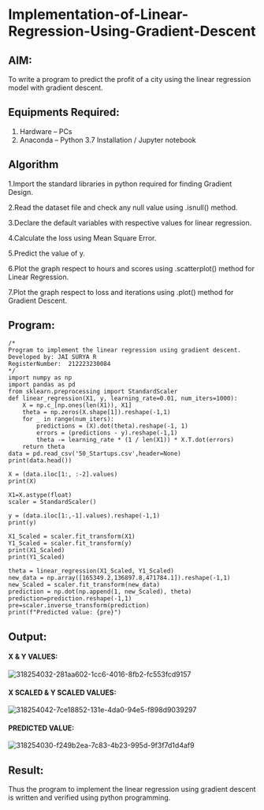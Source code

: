 # Implementation-of-Linear-Regression-Using-Gradient-Descent

## AIM:
To write a program to predict the profit of a city using the linear regression model with gradient descent.

## Equipments Required:
1. Hardware – PCs
2. Anaconda – Python 3.7 Installation / Jupyter notebook

## Algorithm
1.Import the standard libraries in python required for finding Gradient Design.

2.Read the dataset file and check any null value using .isnull() method.

3.Declare the default variables with respective values for linear regression. 

4.Calculate the loss using Mean Square Error.

5.Predict the value of y. 

6.Plot the graph respect to hours and scores using .scatterplot() method for Linear Regression.

7.Plot the graph respect to loss and iterations using .plot() method for Gradient Descent.


## Program:
```
/*
Program to implement the linear regression using gradient descent.
Developed by: JAI SURYA R
RegisterNumber:  212223230084
*/
import numpy as np
import pandas as pd
from sklearn.preprocessing import StandardScaler
def linear_regression(X1, y, learning_rate=0.01, num_iters=1000):
    X = np.c_[np.ones(len(X1)), X1]
    theta = np.zeros(X.shape[1]).reshape(-1,1)
    for _ in range(num_iters):
        predictions = (X).dot(theta).reshape(-1, 1)
        errors = (predictions - y).reshape(-1,1)
        theta -= learning_rate * (1 / len(X1)) * X.T.dot(errors)
    return theta
data = pd.read_csv('50_Startups.csv',header=None) 
print(data.head())

X = (data.iloc[1:, :-2].values)
print(X)

X1=X.astype(float)
scaler = StandardScaler()

y = (data.iloc[1:,-1].values).reshape(-1,1)
print(y)

X1_Scaled = scaler.fit_transform(X1)
Y1_Scaled = scaler.fit_transform(y)
print(X1_Scaled)
print(Y1_Scaled)

theta = linear_regression(X1_Scaled, Y1_Scaled)
new_data = np.array([165349.2,136897.8,471784.1]).reshape(-1,1)
new_Scaled = scaler.fit_transform(new_data)
prediction = np.dot(np.append(1, new_Scaled), theta)
prediction=prediction.reshape(-1,1)
pre=scaler.inverse_transform(prediction)
print(f"Predicted value: {pre}")
```

## Output:

#### X & Y VALUES:

![318254032-281aa602-1cc6-4016-8fb2-fc553fcd9157](https://github.com/Jai-1801/Implementation-of-Linear-Regression-Using-Gradient-Descent/assets/139335300/5a20ffcf-5ca5-46dd-9a83-7ae3be8310bc)

#### X SCALED & Y SCALED VALUES:

![318254042-7ce18852-131e-4da0-94e5-f898d9039297](https://github.com/Jai-1801/Implementation-of-Linear-Regression-Using-Gradient-Descent/assets/139335300/f662c4ba-42a4-4c87-88dc-276d966d7ec2)

#### PREDICTED VALUE:

![318254030-f249b2ea-7c83-4b23-995d-9f3f7d1d4af9](https://github.com/Jai-1801/Implementation-of-Linear-Regression-Using-Gradient-Descent/assets/139335300/fa38648f-1a96-4882-9094-052f3291f1d0)


## Result:
Thus the program to implement the linear regression using gradient descent is written and verified using python programming.
